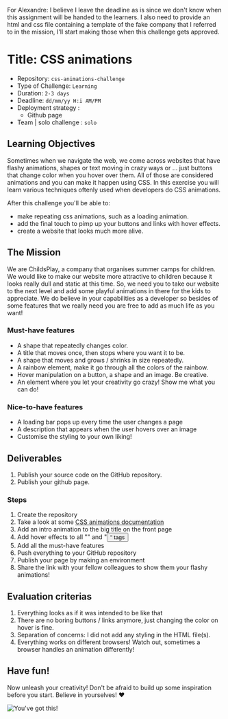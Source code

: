 For Alexandre: I believe I leave the deadline as is since we don't know when this assignment will be handed to the learners. I also need to provide an html and css file containing a template of the fake company that I referred to in the mission, I'll start making those when this challenge gets approved.

# Title: CSS animations

- Repository: `css-animations-challenge`
- Type of Challenge: `Learning`
- Duration: `2-3 days`
- Deadline: `dd/mm/yy H:i AM/PM`
- Deployment strategy :
	- Github page
- Team | solo challenge : `solo`


## Learning Objectives
Sometimes when we navigate the web, we come across websites that have flashy animations, shapes or text moving in crazy ways or ... just buttons that change color when you hover over them. All of those are considered animations and you can make it happen using CSS. In this exercise you will learn various techniques oftenly used when developers do CSS animations.

After this challenge you'll be able to:

- make repeating css animations, such as a loading animation.
- add the final touch to pimp up your buttons and links with hover effects.
- create a website that looks much more alive.

## The Mission
We are ChildsPlay, a company that organises summer camps for children. We would like to make our website more attractive to children because it looks really dull and static at this time. So, we need you to take our website to the next level and add some playful animations in there for the kids to appreciate. We do believe in your capabilities as a developer so besides of some features that we really need you are free to add as much life as you want!

### Must-have features

- A shape that repeatedly changes color.
- A title that moves once, then stops where you want it to be.
- A shape that moves and grows / shrinks in size repeatedly.
- A rainbow element, make it go through all the colors of the rainbow.
- Hover manipulation on a button, a shape and an image. Be creative.
- An element where you let your creativity go crazy! Show me what you can do!

### Nice-to-have features

- A loading bar pops up every time the user changes a page
- A description that appears when the user hovers over an image
- Customise the styling to your own liking!

## Deliverables
1. Publish your source code on the GitHub repository.
2. Publish your github page.

### Steps
1. Create the repository
2. Take a look at some [CSS animations documentation](https://www.w3schools.com/css/css3_animations.asp)
3. Add an intro animation to the big title on the front page
4. Add hover effects to all "<a>" and "<button>" tags
5. Add all the must-have features
6. Push everything to your GitHub repository
7. Publish your page by making an environment
8. Share the link with your fellow colleagues to show them your flashy animations!

## Evaluation criterias
1. Everything looks as if it was intended to be like that
2. There are no boring buttons / links anymore, just changing the color on hover is fine.
3. Separation of concerns: I did not add any styling in the HTML file(s).
4. Everything works on different browsers! Watch out, sometimes a browser handles an animation differently!

## Have fun!

Now unleash your creativity! Don't be afraid to build up some inspiration before you start. Believe in yourselves! :heart:

![You've got this!](https://media.giphy.com/media/13N8crGK0Mi34c/giphy.gif)
